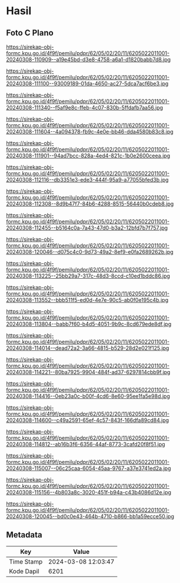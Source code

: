 # Hasil

## Foto C Plano

https://sirekap-obj-formc.kpu.go.id/4f9f/pemilu/pdpr/62/05/02/20/11/6205022011001-20240308-110909--a19e45bd-d3e8-4758-a6a1-d1820babb7d8.jpg

https://sirekap-obj-formc.kpu.go.id/4f9f/pemilu/pdpr/62/05/02/20/11/6205022011001-20240308-111100--93009189-01da-4650-ac27-5dca7acf6be3.jpg

https://sirekap-obj-formc.kpu.go.id/4f9f/pemilu/pdpr/62/05/02/20/11/6205022011001-20240308-111340--f5af9e8c-ffeb-4c07-830b-5ffdafb7aa56.jpg

https://sirekap-obj-formc.kpu.go.id/4f9f/pemilu/pdpr/62/05/02/20/11/6205022011001-20240308-111604--4a094378-fb9c-4e0e-bb46-dda4580b83c8.jpg

https://sirekap-obj-formc.kpu.go.id/4f9f/pemilu/pdpr/62/05/02/20/11/6205022011001-20240308-111901--94ad7bcc-828a-4ed4-821c-1b0e2600ceea.jpg

https://sirekap-obj-formc.kpu.go.id/4f9f/pemilu/pdpr/62/05/02/20/11/6205022011001-20240308-112116--db3351e3-ede3-444f-95a9-a77055bfed3b.jpg

https://sirekap-obj-formc.kpu.go.id/4f9f/pemilu/pdpr/62/05/02/20/11/6205022011001-20240308-112308--8d9b47f7-84b6-4288-8515-56440b0cdeb8.jpg

https://sirekap-obj-formc.kpu.go.id/4f9f/pemilu/pdpr/62/05/02/20/11/6205022011001-20240308-112455--b5164c0a-7a43-47d0-b3a2-12bfd7b7f757.jpg

https://sirekap-obj-formc.kpu.go.id/4f9f/pemilu/pdpr/62/05/02/20/11/6205022011001-20240308-120046--d075c4c0-9d73-49a2-8ef9-e0fa2689262b.jpg

https://sirekap-obj-formc.kpu.go.id/4f9f/pemilu/pdpr/62/05/02/20/11/6205022011001-20240308-113225--25bb29a7-317c-48d3-8ccd-c10ed1bddc86.jpg

https://sirekap-obj-formc.kpu.go.id/4f9f/pemilu/pdpr/62/05/02/20/11/6205022011001-20240308-113552--bbb511f5-ed0d-4e7e-90c5-ab0f0e195c4b.jpg

https://sirekap-obj-formc.kpu.go.id/4f9f/pemilu/pdpr/62/05/02/20/11/6205022011001-20240308-113804--babb7f60-b4d5-4051-9b9c-8cd679ede8df.jpg

https://sirekap-obj-formc.kpu.go.id/4f9f/pemilu/pdpr/62/05/02/20/11/6205022011001-20240308-114014--dead72a2-3a66-4815-b529-28d2e021f125.jpg

https://sirekap-obj-formc.kpu.go.id/4f9f/pemilu/pdpr/62/05/02/20/11/6205022011001-20240308-114221--80ba7925-9904-484f-ad37-6297814cbb9f.jpg

https://sirekap-obj-formc.kpu.go.id/4f9f/pemilu/pdpr/62/05/02/20/11/6205022011001-20240308-114416--0eb23a0c-b00f-4cd6-8e60-95ee1fa5e98d.jpg

https://sirekap-obj-formc.kpu.go.id/4f9f/pemilu/pdpr/62/05/02/20/11/6205022011001-20240308-114600--c49a2591-65ef-4c57-843f-166dfa89cd84.jpg

https://sirekap-obj-formc.kpu.go.id/4f9f/pemilu/pdpr/62/05/02/20/11/6205022011001-20240308-114812--ab16b3f6-6356-44af-8773-3cafd20f8f51.jpg

https://sirekap-obj-formc.kpu.go.id/4f9f/pemilu/pdpr/62/05/02/20/11/6205022011001-20240308-115007--06c25caa-6054-45aa-9767-a37e3741ed2a.jpg

https://sirekap-obj-formc.kpu.go.id/4f9f/pemilu/pdpr/62/05/02/20/11/6205022011001-20240308-115156--4b803a8c-3020-451f-b94a-c43b4086d12e.jpg

https://sirekap-obj-formc.kpu.go.id/4f9f/pemilu/pdpr/62/05/02/20/11/6205022011001-20240308-120045--bd0c0e43-464b-4710-b866-bb1a59ecce50.jpg


## Metadata

| Key        | Value               |
| ---------- | ------------------- |
| Time Stamp | 2024-03-08 12:03:47 |
| Kode Dapil | 6201                |




